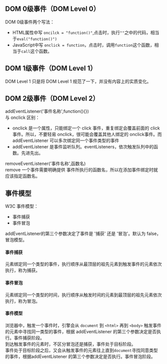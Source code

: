 ## DOM 0级事件（DOM Level 0）
DOM 0级事件两个写法：
- HTML属性中写 `oncilck = "function()"`,点击时，执行`""`之中的代码，相当于`eval("function()")`
- JavaScript中写 `onclick = function`，点击时，调用`function`这个函数，相当于`call`这个函数。

## DOM 1级事件（DOM Level 1）
DOM Level 1 只是将 DOM Level 1 规范了一下，并没有内容上的实质变化。  

## DOM 2级事件（DOM Level 2）
addEventListener('事件名称',function(){})  
与 onclick 区别：
- onclick 是一个属性，只能绑定一个 click 事件，重复绑定会覆盖前面的 click 事件。所以，不要轻易 onclick，很可能会覆盖其他人绑定的 onclick事件。而 addEventListener 可以多次绑定同一个事件类型的事件
- addEventListener 是事件监听队列。eventListeners，依次触发队列中的函数。先进先出。  

removeEventListener('事件名称',函数名)  
remove 一个事件需要明确提供 事件所执行的函数名，所以在添加事件绑定时就应该指定函数名。

## 事件模型
W3C 事件模型：
- 事件捕获
- 事件冒泡

addEventListener的第三个参数决定了事件是 '捕获' 还是 '冒泡'。默认为 false，冒泡模型。

#### 事件捕获
元素绑定同一个类型的事件，执行顺序从最顶层的祖先元素到触发事件的元素依次执行，称为捕获。

#### 事件冒泡
元素绑定同一个类型的时间，执行顺序从触发时间的元素到最顶层的祖先元素依次执行，称为冒泡。

#### 事件模型
浏览器中，触发一个事件时，引擎会从 `document` 到 `<html>` 再到 `<body>` 触发事件的元素中寻找同一类型的事件，根据 addEventListener 的第三个参数决定是否执行。事件捕获阶段。  
到达触发事件的元素时，不区分冒泡还是捕获，事件处于目标阶段。  
事件处于目标阶段之后，又会从触发事件的元素往上直到`document`寻找同意类型的事件，根据addEventListener 的第三个参数决定是否执行。事件冒泡阶段。  

